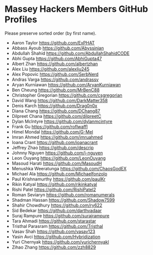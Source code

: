 # Massey Hackers Members GitHub Profiles
Please preserve sorted order (by first name).

- Aaron Taylor https://github.com/ExPHAT
- Abbass Ayoub https://github.com/Abyssinian
- Abdullah Shahid https://github.com/AbdullahShahidCODE
- Abhi Gupta https://github.com/AbhiGupta47
- Albert Zhan https://github.com/albertzhan
- Alex Liu https://github.com/alexliu245
- Alex Popovic https://github.com/SerbNerd
- Andras Varga https://github.com/andrassv
- Aryan Kurniawan https://github.com/AryanKurniawan
- Ben Cheung https://github.com/MrBenC88
- Christopher Gregorian https://github.com/csgregorian
- David Wang https://github.com/DarkMatter358
- Denis Karch https://github.com/Drag0n0x
- Diana Chang https://github.com/DChang87
- Dilpreet Chana https://github.com/dilpreetC
- Dylan McIntyre https://github.com/dylanmcintyre
- Frank Gu https://github.com/roflwaffl
- Himel Mondal https://github.com/G-Mel
- Imran Ahmed https://github.com/imruahmed
- Ioana Crant https://github.com/ioanacrant
- Jeffrey Zhao https://github.com/descrip
- Johnny Nguyen https://github.com/j-nguyen
- Leon Ouyang https://github.com/LeonOuyang
- Masoud Harati https://github.com/MasoudH
- Menushka Weeratunga https://github.com/ChaosGodEX
- Michael Ala https://github.com/Michaelfonzolo
- Paul Krishnamurthy https://github.com/paulKr
- Rikin Katyal https://github.com/rikinkatyal
- Rishi Patel https://github.com/RishiPatel2
- Roman Seviaryn https://github.com/romanumerals
- Shadman Hassan https://github.com/Shadow7599
- Shahir Chowdhury https://github.com/ry622
- Sid Bedekar https://github.com/darthvadaar
- Suraj Rampure https://github.com/surajrampure
- Tara Ahmadi https://github.com/starastar
- Tristhal Parasram https://github.com/Tristhal
- Vasav Shah https://github.com/vasav123
- Yasin Avci https://github.com/Hybridization
- Yuri Chernyak https://github.com/yurichernyakl
- Zihao Zhang https://github.com/zzh8829

